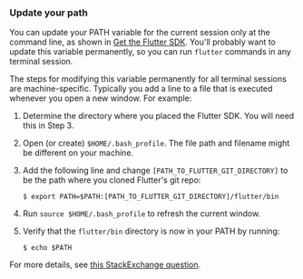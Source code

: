 ### Update your path

You can update your PATH variable for the current session only at the command
line, as shown in [Get the Flutter SDK](#get-sdk). You'll probably want to
update this variable permanently, so you can run `flutter` commands in any terminal session.

The steps for modifying this variable permanently for all terminal sessions are machine-specific.
Typically you add a line to a file that is executed whenever you open
a new window. For example:

 1. Determine the directory where you placed the Flutter SDK. You will
    need this in Step 3.
 2. Open (or create) `$HOME/.bash_profile`. The file path and filename might be
    different on your machine.
 3. Add the following line and change `[PATH_TO_FLUTTER_GIT_DIRECTORY]` to be
    the path where you cloned Flutter's git repo:

    ```terminal
    $ export PATH=$PATH:[PATH_TO_FLUTTER_GIT_DIRECTORY]/flutter/bin
    ```
 4. Run `source $HOME/.bash_profile` to refresh the current window.
 5. Verify that the `flutter/bin` directory is now in your PATH by running:

    ```terminal
    $ echo $PATH
    ```

For more details, see [this StackExchange question](https://unix.stackexchange.com/questions/26047/how-to-correctly-add-a-path-to-path).
